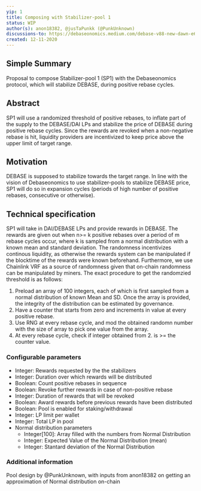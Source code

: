 ```yaml
---
yip: 1
title: Composing with Stabilizer-pool 1
status: WIP
author(s): anon18382, @jusTaPunkk (@PunkUnknown)
discussions-to: https://debaseonomics.medium.com/debase-v88-new-dawn-e6bc213796a3
created: 12-11-2020
---
```

## Simple Summary
Proposal to compose Stabilizer-pool 1 (SP1) with the Debaseonomics protocol, which will stabilize DEBASE, during positive rebase cycles.

## Abstract
SP1 will use a randomized threshold of positive rebases, to inflate part of the supply to the DEBASE/DAI LPs and stabilize the price of DEBASE during positive rebase cycles. Since the rewards are revoked when a non-negative rebase is hit, liquidity providers are incentivized to keep price above the upper limit of target range.  

## Motivation
DEBASE is supposed to stabilize towards the target range. In line with the vision of Debaseonomics to use stabilizer-pools to stabilize DEBASE price, SP1 will do so in expansion cycles (periods of high number of positive rebases, consecutive or otherwise). 

## Technical specification
SP1 will take in DAI/DEBASE LPs and provide rewards in DEBASE. 
The rewards are given out when n>= k positive rebases over a period of m rebase cycles occur, where k is sampled from a normal distribution with a known mean and standard deviation. 
The randomness incentivizes continous liquidity, as otherwise the rewards system can be manipulated if the blocktime of the rewards were known beforehand.
Furthermore, we use Chainlink VRF as a source of randomness given that on-chain randomness can be manipulated by miners.
The exact procedure to get the randomzied threshold is as follows: 
1. Preload an array of 100 integers, each of which is first sampled from a normal distribution of known Mean and SD. Once the array is provided, the integrity of the distribution can be estimated by governance. 
2. Have a counter that starts from zero and increments in value at every positive rebase. 
2. Use RNG at every rebase cycle, and mod the obtained randomn number with the size of array to pick one value from the array.
3. At every rebase cycle, check if integer obtained from 2. is >= the counter value.

### Configurable parameters

* Integer: Rewards requested by the the stabilizers
* Integer: Duration over which rewards will be distributed
* Boolean: Count positive rebases in sequence
* Boolean: Revoke further rewards in case of non-positive rebase
* Integer: Duration of rewards that will be revoked
* Boolean: Award rewards before previous rewards have been distributed
* Boolean: Pool is enabled for staking/withdrawal
* Integer: LP limit per wallet
* Integer: Total LP in pool
* Normal distribution parameters
  * Integer[100]: Array filled with the numbers from Normal Distribution
  * Integer: Expected Value of the Normal Distribution (mean)
  * Integer: Stantard deviation of the Normal Distribution

### Additional information
Pool design by @PunkUnknown, with inputs from anon18382 on getting an approximation of Normal distribution on-chain
